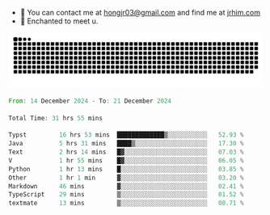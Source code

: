 - 📧 You can contact me at hongjr03@gmail.com and find me at [jrhim.com](https://jrhim.com/)
- 💜 Enchanted to meet u.

![snake_animation](https://raw.githubusercontent.com/hongjr03/hongjr03/output/github-contribution-grid-snake.svg)

<!--START_SECTION:waka-->

```rust
From: 14 December 2024 - To: 21 December 2024

Total Time: 31 hrs 55 mins

Typst         16 hrs 53 mins  █████████████▒░░░░░░░░░░░   52.93 %
Java          5 hrs 31 mins   ████▒░░░░░░░░░░░░░░░░░░░░   17.30 %
Text          2 hrs 14 mins   █▓░░░░░░░░░░░░░░░░░░░░░░░   07.03 %
V             1 hr 55 mins    █▓░░░░░░░░░░░░░░░░░░░░░░░   06.05 %
Python        1 hr 13 mins    █░░░░░░░░░░░░░░░░░░░░░░░░   03.85 %
Other         1 hr 1 min      ▓░░░░░░░░░░░░░░░░░░░░░░░░   03.20 %
Markdown      46 mins         ▓░░░░░░░░░░░░░░░░░░░░░░░░   02.41 %
TypeScript    29 mins         ▒░░░░░░░░░░░░░░░░░░░░░░░░   01.52 %
textmate      13 mins         ▒░░░░░░░░░░░░░░░░░░░░░░░░   00.71 %
```

<!--END_SECTION:waka-->
